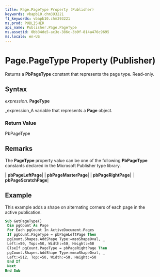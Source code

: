 ```yaml
---
title: Page.PageType Property (Publisher)
keywords: vbapb10.chm393221
f1_keywords: vbapb10.chm393221
ms.prod: PUBLISHER
api_name: Publisher.Page.PageType
ms.assetid: 0bb34de5-ac3e-386c-3b9f-814a476c9695
ms.locale: en-US
---
```



# Page.PageType Property (Publisher)

Returns a  **PbPageType** constant that represents the page type. Read-only.


## Syntax

 _expression_. **PageType**

 _expression_A variable that represents a  **Page** object.


### Return Value

PbPageType


## Remarks

The  **PageType** property value can be one of the following **PbPageType** constants declared in the Microsoft Publisher type library.



| **pbPageLeftPage**|
| **pbPageMasterPage**|
| **pbPageRightPage**|
| **pbPageScratchPage**|

## Example

This example adds a shape on alternating corners of each page in the active publication.


```vb
Sub GetPageType() 
 Dim pgCount As Page 
 For Each pgCount In ActiveDocument.Pages 
 If pgCount.PageType = pbPageLeftPage Then 
 pgCount.Shapes.AddShape Type:=msoShapeOval, _ 
 Left:=50, Top:=50, Width:=50, Height:=50 
 ElseIf pgCount.PageType = pbPageRightPage Then 
 pgCount.Shapes.AddShape Type:=msoShapeOval, _ 
 Left:=512, Top:=50, Width:=50, Height:=50 
 End If 
 Next 
End Sub
```


